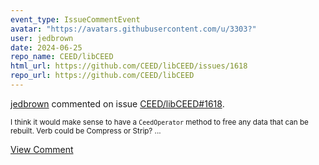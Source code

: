 ```yaml
---
event_type: IssueCommentEvent
avatar: "https://avatars.githubusercontent.com/u/3303?"
user: jedbrown
date: 2024-06-25
repo_name: CEED/libCEED
html_url: https://github.com/CEED/libCEED/issues/1618
repo_url: https://github.com/CEED/libCEED
---
```


<a href='https://github.com/jedbrown' target='_blank'>jedbrown</a> commented on issue <a href='https://github.com/CEED/libCEED/issues/1618' target='_blank'>CEED/libCEED#1618</a>.

<small>I think it would make sense to have a `CeedOperator` method to free any data that can be rebuilt. Verb could be Compress or Strip?...</small>

<a href='https://github.com/CEED/libCEED/issues/1618' target='_blank'>View Comment</a>